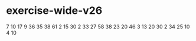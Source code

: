 # exercise-wide-v26
7
10
17
9
36
35
38
61
2
15
30
2
33
27
58
38
23
20
46
3
13
20
30
2
34
25
10
4
10

